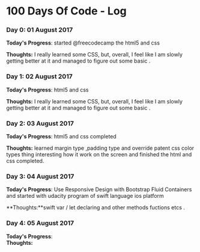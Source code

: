 # 100 Days Of Code - Log

### Day 0: 01 August 2017
**Today's Progress**: started @freecodecamp the html5 and css

**Thoughts:** I really learned some  CSS, but, overall, I feel like I am slowly getting better at it and managed to figure out some basic .

### Day 1: 02 August 2017 
**Today's Progress**:  html5 and css

**Thoughts:** I really learned some  CSS, but, overall, I feel like I am slowly getting better at it and managed to figure out some basic .

### Day 2: 03 August 2017 
**Today's Progress**:  html5 and css completed

**Thoughts:** learned margin type ,padding type and override patent css color types thing interesting how it work on the screen and finished the html and css completed.

### Day 3: 04 August 2017 
**Today's Progress**:  Use Responsive Design with Bootstrap Fluid Containers	and started with udacity program of swift language ios platform

**Thoughts:**swift  var / let declaring and other methods fuctions etcs .

### Day 4: 05 August 2017 
**Today's Progress**:  
**Thoughts:**
